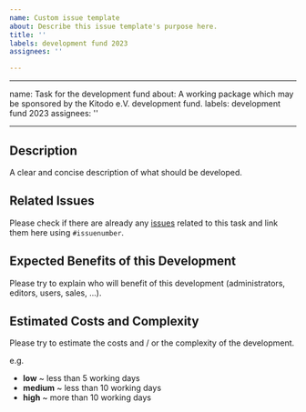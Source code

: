 ```yaml
---
name: Custom issue template
about: Describe this issue template's purpose here.
title: ''
labels: development fund 2023
assignees: ''

---
```


---
name: Task for the development fund
about: A working package which may be sponsored by the Kitodo e.V. development fund.
labels: development fund 2023
assignees: ''

---

## Description

A clear and concise description of what should be developed.

## Related Issues

Please check if there are already any [issues](https://github.com/kitodo/kitodo-production/issues) related to this task and link them here using `#issuenumber`.

## Expected Benefits of this Development

Please try to explain who will benefit of this development (administrators, editors, users, sales, ...).

## Estimated Costs and Complexity

Please try to estimate the costs and / or the complexity of the development.

e.g.

* **low** ~ less than 5 working days
* **medium** ~ less than 10 working days
* **high** ~ more than 10 working days
